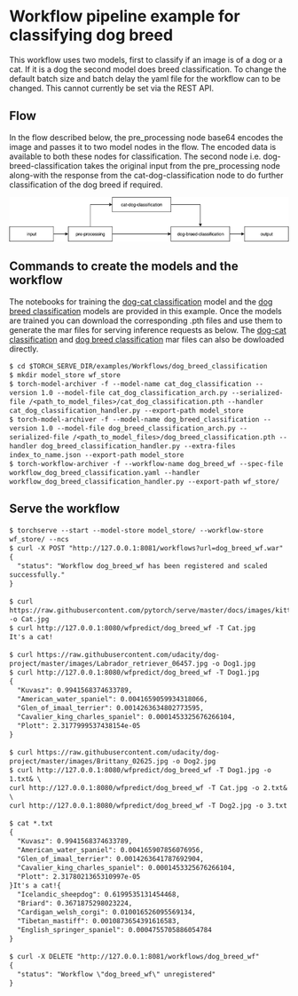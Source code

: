 # Workflow pipeline example for classifying dog breed

This workflow uses two models, first to classify if an image is of a dog or a cat. If it is a dog the second model does breed classification.
To change the default batch size and batch delay the yaml file for the workflow can to be changed. This cannot currently be set via the REST API.

## Flow

In the flow described below, the pre_processing node base64 encodes the image and passes it to two model nodes in the flow. The encoded data is available to both these nodes for classification. The second node i.e. dog-breed-classification takes the original input from the pre_processing node along-with the response from the cat-dog-classification node to do further classification of the dog breed if required.

![DogCatBreedClassification](../../../docs/images/DogCatBreed.png)

## Commands to create the models and the workflow
The notebooks for training the [dog-cat classification](cat_dog_classification.ipynb) model and the [dog breed classification](dog_breed_classification.ipynb) models are provided in this example. Once the models are trained you can download the corresponding .pth files and use them to generate the mar files for serving inference requests as below.
The [dog-cat classification](https://torchserve.pytorch.org/mar_files/cat_dog_classification.mar) and [dog breed classification](https://torchserve.pytorch.org/mar_files/dog_breed_classification.mar) mar files can also be dowloaded directly.

```
$ cd $TORCH_SERVE_DIR/examples/Workflows/dog_breed_classification
$ mkdir model_store wf_store
$ torch-model-archiver -f --model-name cat_dog_classification --version 1.0 --model-file cat_dog_classification_arch.py --serialized-file /<path_to_model_files>/cat_dog_classification.pth --handler cat_dog_classification_handler.py --export-path model_store
$ torch-model-archiver -f --model-name dog_breed_classification --version 1.0 --model-file dog_breed_classification_arch.py --serialized-file /<path_to_model_files>/dog_breed_classification.pth --handler dog_breed_classification_handler.py --extra-files index_to_name.json --export-path model_store
$ torch-workflow-archiver -f --workflow-name dog_breed_wf --spec-file workflow_dog_breed_classification.yaml --handler workflow_dog_breed_classification_handler.py --export-path wf_store/
```

## Serve the workflow
```
$ torchserve --start --model-store model_store/ --workflow-store wf_store/ --ncs
$ curl -X POST "http://127.0.0.1:8081/workflows?url=dog_breed_wf.war"
{
  "status": "Workflow dog_breed_wf has been registered and scaled successfully."
}

$ curl https://raw.githubusercontent.com/pytorch/serve/master/docs/images/kitten_small.jpg -o Cat.jpg
$ curl http://127.0.0.1:8080/wfpredict/dog_breed_wf -T Cat.jpg
It's a cat!

$ curl https://raw.githubusercontent.com/udacity/dog-project/master/images/Labrador_retriever_06457.jpg -o Dog1.jpg
$ curl http://127.0.0.1:8080/wfpredict/dog_breed_wf -T Dog1.jpg
{
  "Kuvasz": 0.9941568374633789,
  "American_water_spaniel": 0.0041659059934318066,
  "Glen_of_imaal_terrier": 0.0014263634802773595,
  "Cavalier_king_charles_spaniel": 0.0001453325676266104,
  "Plott": 2.3177999537438154e-05
}

$ curl https://raw.githubusercontent.com/udacity/dog-project/master/images/Brittany_02625.jpg -o Dog2.jpg
$ curl http://127.0.0.1:8080/wfpredict/dog_breed_wf -T Dog1.jpg -o 1.txt& \
curl http://127.0.0.1:8080/wfpredict/dog_breed_wf -T Cat.jpg -o 2.txt& \
curl http://127.0.0.1:8080/wfpredict/dog_breed_wf -T Dog2.jpg -o 3.txt

$ cat *.txt
{
  "Kuvasz": 0.9941568374633789,
  "American_water_spaniel": 0.004165907856076956,
  "Glen_of_imaal_terrier": 0.0014263641787692904,
  "Cavalier_king_charles_spaniel": 0.0001453325676266104,
  "Plott": 2.3178021365310997e-05
}It's a cat!{
  "Icelandic_sheepdog": 0.6199535131454468,
  "Briard": 0.3671875298023224,
  "Cardigan_welsh_corgi": 0.010016526095569134,
  "Tibetan_mastiff": 0.0010873654391616583,
  "English_springer_spaniel": 0.0004755705886054784
}

$ curl -X DELETE "http://127.0.0.1:8081/workflows/dog_breed_wf"
{
  "status": "Workflow \"dog_breed_wf\" unregistered"
}
```
